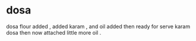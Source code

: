 # dosa
dosa flour added ,
added karam ,
and oil added then ready for serve karam dosa
then now attached little more oil .